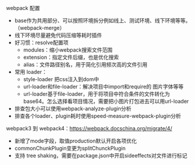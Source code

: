 webpack 配置

- base作为共用部分、可以按照环境拆分例如线上、测试环境、线下环境等等。（webpack-merge）
- 线下环境尽量避免代码压缩等耗时插件
- 好习惯：resolve配置项
    - modules：缩小webpack搜索文件范围
    - extension：指定文件后缀，也是优化搜索
    - alias：文件路径别名，用于简化引用频次高的文件引用
- 常用 loader：
    -  style-loader 把css注入到dom中
    - url-loader和file-loader：解决项目中import和require的 图片字体等等
    - url-loader基于file-loader，用于将项目中符合条件的文件转化为base64。怎么选择看项目情况，需要把小图片打包进去可以用url-loader
- 排查包大小可以使用webpack-analyze-plugin分析
- 排查各个loader、plugin耗时使用speed-measure-webpack-plugin分析

webpack3 到 webpack4：https://webpack.docschina.org/migrate/4/
- 新增了mode字段，取值production默认开启各项优化
- commonChunkPlugin变更为splitChunckPlugin
- 支持 tree shaking，需要在package.json中开启sideeffects对文件进行标记
